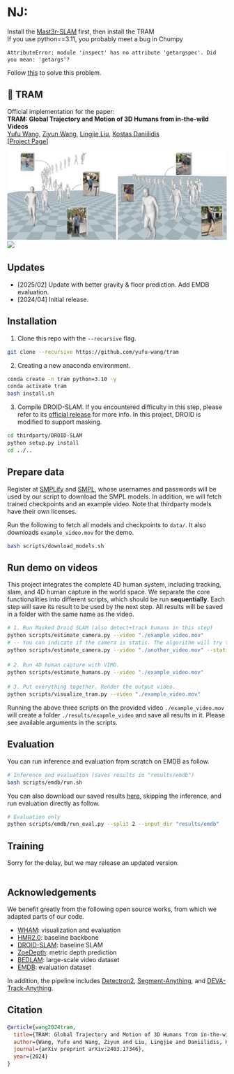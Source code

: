 # NJ: 
Install the [Mast3r-SLAM](https://github.com/rmurai0610/MASt3R-SLAM.git) first, then install the TRAM </br>
If you use python==3.11, you probably meet a bug in Chumpy </br>
```
AttributeError: module 'inspect' has no attribute 'getargspec'. Did you mean: 'getargs'?
```
Follow [this](https://stackoverflow.com/questions/74585622/pyfirmata-gives-error-module-inspect-has-no-attribute-getargspec) to solve this problem.



## :railway_car: TRAM 
Official implementation for the paper: \
**TRAM: Global Trajectory and Motion of 3D Humans from in-the-wild Videos**  
[Yufu Wang](https://yufu-wang.github.io), [Ziyun Wang](https://ziyunclaudewang.github.io/), [Lingjie Liu](https://lingjie0206.github.io/), [Kostas Daniilidis](https://www.cis.upenn.edu/~kostas/)\
[[Project Page](https://yufu-wang.github.io/tram4d/)]

<img src="data/teaser.jpg" width="700">

<img src="https://github.com/yufu-wang/tram/assets/26578575/e857366a-4b51-42ff-bd16-07d800455015" width="550">

## Updates
- [2025/02] Update with better gravity & floor prediction. Add EMDB evaluation.
- [2024/04] Initial release.

## Installation
1. Clone this repo with the `--recursive` flag.
```Bash
git clone --recursive https://github.com/yufu-wang/tram
```
2. Creating a new anaconda environment.
```Bash
conda create -n tram python=3.10 -y
conda activate tram
bash install.sh
```
3. Compile DROID-SLAM. If you encountered difficulty in this step, please refer to its [official release](https://github.com/princeton-vl/DROID-SLAM) for more info. In this project, DROID is modified to support masking. 
```Bash
cd thirdparty/DROID-SLAM
python setup.py install
cd ../..
```

## Prepare data
Register at [SMPLify](https://smplify.is.tue.mpg.de) and [SMPL](https://smpl.is.tue.mpg.de), whose usernames and passwords will be used by our script to download the SMPL models. In addition, we will fetch trained checkpoints and an example video. Note that thirdparty models have their own licenses. 

Run the following to fetch all models and checkpoints to `data/`. It also downloads `example_video.mov` for the demo.
```Bash
bash scripts/download_models.sh
```

## Run demo on videos
This project integrates the complete 4D human system, including tracking, slam, and 4D human capture in the world space. We separate the core functionalities into different scripts, which should be run **sequentially**. Each step will save its result to be used by the next step. All results will be saved in a folder with the same name as the video.

```bash
# 1. Run Masked Droid SLAM (also detect+track humans in this step)
python scripts/estimate_camera.py --video "./example_video.mov" 
# -- You can indicate if the camera is static. The algorithm will try to catch it as well.
python scripts/estimate_camera.py --video "./another_video.mov" --static_camera

# 2. Run 4D human capture with VIMO.
python scripts/estimate_humans.py --video "./example_video.mov"

# 3. Put everything together. Render the output video.
python scripts/visualize_tram.py --video "./example_video.mov"
```

Running the above three scripts on the provided video `./example_video.mov` will create a folder `./results/exapmle_video` and save all results in it. Please see available arguments in the scripts.


## Evaluation
You can run inference and evaluation from scratch on EMDB as follow.

```bash
# Inference and evaluation (saves results in "results/emdb")
bash scripts/emdb/run.sh
```

You can also download our saved results [here](https://drive.google.com/drive/folders/1ghLfoFpaoi1SHnYJSM1iaOFzetwLkHD8?usp=sharing), skipping the inference, and run evaluation directly as follow.
```bash
# Evaluation only 
python scripts/emdb/run_eval.py --split 2 --input_dir "results/emdb"
```



## Training 
Sorry for the delay, but we may release an updated version. 
</br><br>


## Acknowledgements
We benefit greatly from the following open source works, from which we adapted parts of our code.
- [WHAM](https://github.com/yohanshin/WHAM): visualization and evaluation
- [HMR2.0](https://github.com/shubham-goel/4D-Humans): baseline backbone
- [DROID-SLAM](https://github.com/princeton-vl/DROID-SLAM): baseline SLAM
- [ZoeDepth](https://github.com/isl-org/ZoeDepth): metric depth prediction
- [BEDLAM](https://github.com/pixelite1201/BEDLAM): large-scale video dataset
- [EMDB](https://github.com/eth-ait/emdb): evaluation dataset

In addition, the pipeline includes [Detectron2](https://github.com/facebookresearch/detectron2), [Segment-Anything](https://github.com/facebookresearch/segment-anything), and [DEVA-Track-Anything](https://github.com/hkchengrex/Tracking-Anything-with-DEVA).


  
## Citation
```bibtex
@article{wang2024tram,
  title={TRAM: Global Trajectory and Motion of 3D Humans from in-the-wild Videos},
  author={Wang, Yufu and Wang, Ziyun and Liu, Lingjie and Daniilidis, Kostas},
  journal={arXiv preprint arXiv:2403.17346},
  year={2024}
}
```

